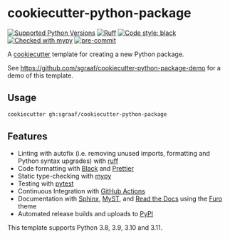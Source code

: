 # cookiecutter-python-package

[![Supported Python Versions](https://img.shields.io/badge/python-3.8%20|%203.9%20|%203.10%20|%203.11-blue)](https://github.com/sgraaf/cookiecutter-python-package)
[![Ruff](https://img.shields.io/endpoint?url=https://raw.githubusercontent.com/charliermarsh/ruff/main/assets/badge/v1.json)](https://github.com/charliermarsh/ruff)
[![Code style: black](https://img.shields.io/badge/code%20style-black-000000.svg)](https://github.com/psf/black)
[![Checked with mypy](http://www.mypy-lang.org/static/mypy_badge.svg)](http://mypy-lang.org/)
[![pre-commit](https://img.shields.io/badge/pre--commit-enabled-brightgreen?logo=pre-commit&logoColor=white)](https://github.com/pre-commit/pre-commit)

A [cookiecutter](https://cookiecutter.readthedocs.io/) template for creating a new Python package.

See https://github.com/sgraaf/cookiecutter-python-package-demo for a demo of this template.

## Usage

```sh
cookiecutter gh:sgraaf/cookiecutter-python-package
```

## Features

-   Linting with autofix (i.e. removing unused imports, formatting and Python syntax upgrades) with [ruff](https://beta.ruff.rs/docs/)
-   Code formatting with [Black](https://black.readthedocs.io/en/stable/) and [Prettier](https://prettier.io/)
-   Static type-checking with [mypy](http://www.mypy-lang.org/)
-   Testing with [pytest](https://docs.pytest.org/en/stable/index.html)
-   Continuous Integration with [GitHub Actions](https://github.com/features/actions)
-   Documentation with [Sphinx](https://www.sphinx-doc.org/en/master/), [MyST](https://myst-parser.readthedocs.io/en/latest/), and [Read the Docs](https://readthedocs.org/) using the [Furo](https://pradyunsg.me/furo/) theme
-   Automated release builds and uploads to [PyPI](https://pypi.org/)

This template supports Python 3.8, 3.9, 3.10 and 3.11.

